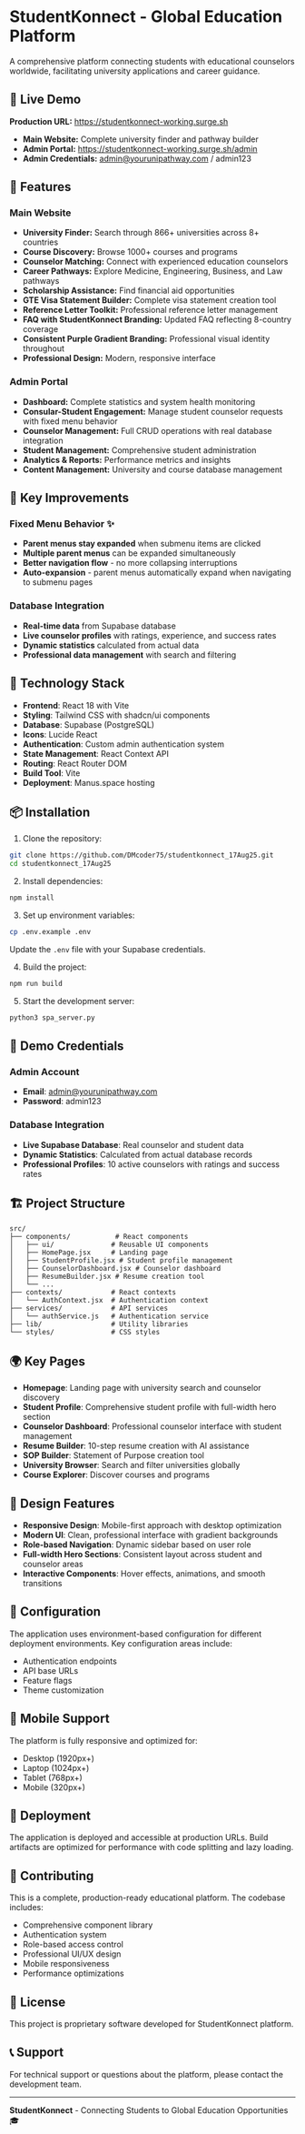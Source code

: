 # StudentKonnect - Global Education Platform

A comprehensive platform connecting students with educational counselors worldwide, facilitating university applications and career guidance.

## 🌟 Live Demo

**Production URL:** https://studentkonnect-working.surge.sh

- **Main Website:** Complete university finder and pathway builder
- **Admin Portal:** https://studentkonnect-working.surge.sh/admin
- **Admin Credentials:** admin@yourunipathway.com / admin123

## 🚀 Features

### Main Website
- **University Finder:** Search through 866+ universities across 8+ countries
- **Course Discovery:** Browse 1000+ courses and programs
- **Counselor Matching:** Connect with experienced education counselors
- **Career Pathways:** Explore Medicine, Engineering, Business, and Law pathways
- **Scholarship Assistance:** Find financial aid opportunities
- **GTE Visa Statement Builder:** Complete visa statement creation tool
- **Reference Letter Toolkit:** Professional reference letter management
- **FAQ with StudentKonnect Branding:** Updated FAQ reflecting 8-country coverage
- **Consistent Purple Gradient Branding:** Professional visual identity throughout
- **Professional Design:** Modern, responsive interface

### Admin Portal
- **Dashboard:** Complete statistics and system health monitoring
- **Consular-Student Engagement:** Manage student counselor requests with fixed menu behavior
- **Counselor Management:** Full CRUD operations with real database integration
- **Student Management:** Comprehensive student administration
- **Analytics & Reports:** Performance metrics and insights
- **Content Management:** University and course database management

## 🎯 Key Improvements

### Fixed Menu Behavior ✨
- **Parent menus stay expanded** when submenu items are clicked
- **Multiple parent menus** can be expanded simultaneously
- **Better navigation flow** - no more collapsing interruptions
- **Auto-expansion** - parent menus automatically expand when navigating to submenu pages

### Database Integration
- **Real-time data** from Supabase database
- **Live counselor profiles** with ratings, experience, and success rates
- **Dynamic statistics** calculated from actual data
- **Professional data management** with search and filtering

## 🚀 Technology Stack

- **Frontend**: React 18 with Vite
- **Styling**: Tailwind CSS with shadcn/ui components
- **Database**: Supabase (PostgreSQL)
- **Icons**: Lucide React
- **Authentication**: Custom admin authentication system
- **State Management**: React Context API
- **Routing**: React Router DOM
- **Build Tool**: Vite
- **Deployment**: Manus.space hosting

## 📦 Installation

1. Clone the repository:
```bash
git clone https://github.com/DMcoder75/studentkonnect_17Aug25.git
cd studentkonnect_17Aug25
```

2. Install dependencies:
```bash
npm install
```

3. Set up environment variables:
```bash
cp .env.example .env
```
Update the `.env` file with your Supabase credentials.

4. Build the project:
```bash
npm run build
```

5. Start the development server:
```bash
python3 spa_server.py
```

## 🔐 Demo Credentials

### Admin Account
- **Email**: admin@yourunipathway.com
- **Password**: admin123

### Database Integration
- **Live Supabase Database**: Real counselor and student data
- **Dynamic Statistics**: Calculated from actual database records
- **Professional Profiles**: 10 active counselors with ratings and success rates

## 🏗️ Project Structure

```
src/
├── components/           # React components
│   ├── ui/              # Reusable UI components
│   ├── HomePage.jsx     # Landing page
│   ├── StudentProfile.jsx # Student profile management
│   ├── CounselorDashboard.jsx # Counselor dashboard
│   ├── ResumeBuilder.jsx # Resume creation tool
│   └── ...
├── contexts/            # React contexts
│   └── AuthContext.jsx  # Authentication context
├── services/            # API services
│   └── authService.js   # Authentication service
├── lib/                 # Utility libraries
└── styles/              # CSS styles
```

## 🌍 Key Pages

- **Homepage**: Landing page with university search and counselor discovery
- **Student Profile**: Comprehensive student profile with full-width hero section
- **Counselor Dashboard**: Professional counselor interface with student management
- **Resume Builder**: 10-step resume creation with AI assistance
- **SOP Builder**: Statement of Purpose creation tool
- **University Browser**: Search and filter universities globally
- **Course Explorer**: Discover courses and programs

## 🎨 Design Features

- **Responsive Design**: Mobile-first approach with desktop optimization
- **Modern UI**: Clean, professional interface with gradient backgrounds
- **Role-based Navigation**: Dynamic sidebar based on user role
- **Full-width Hero Sections**: Consistent layout across student and counselor areas
- **Interactive Components**: Hover effects, animations, and smooth transitions

## 🔧 Configuration

The application uses environment-based configuration for different deployment environments. Key configuration areas include:

- Authentication endpoints
- API base URLs
- Feature flags
- Theme customization

## 📱 Mobile Support

The platform is fully responsive and optimized for:
- Desktop (1920px+)
- Laptop (1024px+)
- Tablet (768px+)
- Mobile (320px+)

## 🚀 Deployment

The application is deployed and accessible at production URLs. Build artifacts are optimized for performance with code splitting and lazy loading.

## 🤝 Contributing

This is a complete, production-ready educational platform. The codebase includes:

- Comprehensive component library
- Authentication system
- Role-based access control
- Professional UI/UX design
- Mobile responsiveness
- Performance optimizations

## 📄 License

This project is proprietary software developed for StudentKonnect platform.

## 📞 Support

For technical support or questions about the platform, please contact the development team.

---

**StudentKonnect** - Connecting Students to Global Education Opportunities 🎓
